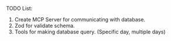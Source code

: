 TODO List:

1. Create MCP Server for communicating with database.
2. Zod for validate schema.
3. Tools for making database query. (Specific day, multiple days)
